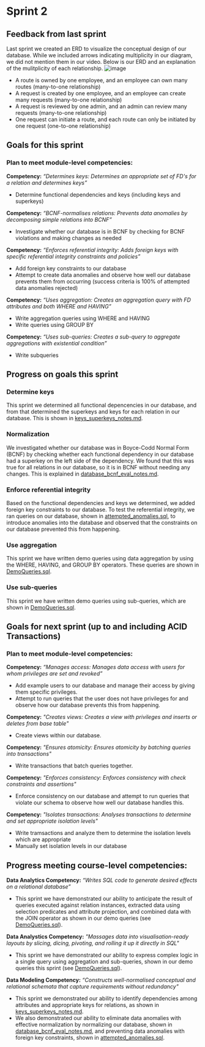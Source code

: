 # Sprint 2
## Feedback from last sprint
Last sprint we created an ERD to visualize the conceptual design of our database. While we included arrows indicating multiplicity in our diagram, we did not mention them in our video. Below is our ERD and an explanation of the mulitplicity of each relationship.
![image](https://github.com/macsyd/csc370-database-project/assets/91709747/0cffcc81-5e2d-4491-89d9-3666f121a2fa)

* A route is owned by one employee, and an employee can own many routes (many-to-one relationship)
* A request is created by one employee, and an employee can create many requests (many-to-one relationship)
* A request is reviewed by one admin, and an admin can review many requests (many-to-one relationship)
* One request can initiate a route, and each route can only be initiated by one request (one-to-one relationship)

## Goals for this sprint
### Plan to meet module-level competencies:
**Competency:** *“Determines keys: Determines an appropriate set of FD's for a relation and determines keys”* <br>
+ Determine functional dependencies and keys (including keys and superkeys)

**Competency:** *“BCNF-normalises relations: Prevents data anomalies by decomposing simple relations into BCNF”* <br>
+ Investigate whether our database is in BCNF by checking for BCNF violations and making changes as needed

**Competency:** *“Enforces referential integrity: Adds foreign keys with specific referential integrity constraints and policies”* <br>
+ Add foreign key constraints to our database
+ Attempt to create data anomalies and observe how well our database prevents them from occurring (success criteria is 100% of attempted data anomalies rejected)

**Competency:** *“Uses aggregation: Creates an aggregation query with FD attributes and both WHERE and HAVING”* <br>
+ Write aggregation queries using WHERE and HAVING
+ Write queries using GROUP BY

**Competency:** *“Uses sub-queries: Creates a sub-query to aggregate aggregations with existential condition”* <br>
+ Write subqueries

## Progress on goals this sprint
### Determine keys
This sprint we determined all functional depencencies in our database, and from that determined the superkeys and keys for each relation in our database. This is shown in [keys_superkeys_notes.md](https://github.com/macsyd/csc370-database-project/blob/main/project-deliverables/sprint-2/keys_superkeys_notes.md).

### Normalization
We investigated whether our database was in Boyce-Codd Normal Form (BCNF) by checking whether each functional dependency in our database had a superkey on the left side of the dependency. We found that this was true for all relations in our database, so it is in BCNF without needing any changes. This is explained in [database_bcnf_eval_notes.md](https://github.com/macsyd/csc370-database-project/blob/main/project-deliverables/sprint-2/database_bcnf_eval_notes.md).

### Enforce referential integrity
Based on the functional dependencies and keys we determined, we added foreign key constraints to our database. To test the referential integrity, we ran queries on our database, shown in [attempted_anomalies.sql](https://github.com/macsyd/csc370-database-project/blob/main/project-deliverables/sprint-2/attempted_anomalies.sql), to introduce anomalies into the database and observed that the constraints on our database prevented this from happening.

### Use aggregation
This sprint we have written demo queries using data aggregation by using the WHERE, HAVING, and GROUP BY operators. These queries are shown in [DemoQueries.sql](https://github.com/macsyd/csc370-database-project/blob/main/project-deliverables/sprint-2/DemoQueries.sql).

### Use sub-queries
This sprint we have written demo queries using sub-queries, which are shown in [DemoQueries.sql](https://github.com/macsyd/csc370-database-project/blob/main/project-deliverables/sprint-2/DemoQueries.sql).

## Goals for next sprint (up to and including ACID Transactions)
### Plan to meet module-level competencies:
**Competency:** *“Manages access: Manages data access with users for whom privileges are set and revoked”* <br>
* Add example users to our database and manage their access by giving them specific privileges.
* Attempt to run queries that the user does not have privileges for and observe how our database prevents this from happening.

**Competency:** *"Creates views: Creates a view with privileges and inserts or deletes from base table"* <br>
* Create views within our database.

**Competency:** *"Ensures atomicity: Ensures atomicity by batching queries into transactions"* <br>
* Write transactions that batch queries together.

**Competency:** *"Enforces consistency: Enforces consistency with check constraints and assertions"* <br>
* Enforce consistency on our database and attempt to run queries that violate our schema to observe how well our database handles this.

**Competency:** *"Isolates transactions: Analyses transactions to determine and set appropriate isolation levels"* <br>
* Write tramsactions and analyze them to determine the isolation levels which are appropriate
* Manually set isolation levels in our database


## Progress meeting course-level competencies:
**Data Analytics Competency:** *“Writes SQL code to generate desired effects on a relational database”* <br>
* This sprint we have demonstrated our ability to anticipate the result of queries executed against relation instances, extracted data using selection predicates and attribute projection, and combined data with the JOIN operator as shown in our demo queries (see [DemoQueries.sql](https://github.com/macsyd/csc370-database-project/blob/main/project-deliverables/sprint-2/DemoQueries.sql)).

**Data Analystics Competency:** *"Massages data into visualisation-ready layouts by slicing, dicing, pivoting, and rolling it up it directly in SQL"* <br>
* This sprint we have demonstrated our ability to express complex logic in a single query using aggregation and sub-queries, shown in our demo queries this sprint (see [DemoQueries.sql](https://github.com/macsyd/csc370-database-project/blob/main/project-deliverables/sprint-2/DemoQueries.sql)).

**Data Modeling Competency:** *“Constructs well-normalised conceptual and relational schemata that capture requirements without redundancy"* <br>
* This sprint we demonstrated our ability to identify dependencies among attributes and appropriate keys for relations, as shown in [keys_superkeys_notes.md](https://github.com/macsyd/csc370-database-project/blob/main/project-deliverables/sprint-2/keys_superkeys_notes.md).
* We also demonstrated our ability to eliminate data anomalies with effective normalization by normalizing our database, shown in [database_bcnf_eval_notes.md](https://github.com/macsyd/csc370-database-project/blob/main/project-deliverables/sprint-2/database_bcnf_eval_notes.md), and preventing data anomalies with foreign key constraints, shown in [attempted_anomalies.sql](https://github.com/macsyd/csc370-database-project/blob/main/project-deliverables/sprint-2/attempted_anomalies.sql).